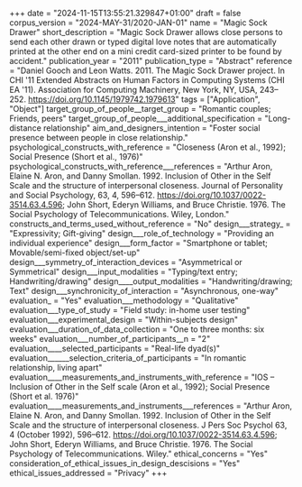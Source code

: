 +++
date = "2024-11-15T13:55:21.329847+01:00"
draft = false
corpus_version = "2024-MAY-31/2020-JAN-01"
name = "Magic Sock Drawer"
short_description = "Magic Sock Drawer allows close persons to send each other drawn or typed digital love notes that are automatically printed at the other end on a mini credit card-sized printer to be found by accident."
publication_year = "2011"
publication_type = "Abstract"
reference = "Daniel Gooch and Leon Watts. 2011. The Magic Sock Drawer project. In CHI '11 Extended Abstracts on Human Factors in Computing Systems (CHI EA '11). Association for Computing Machinery, New York, NY, USA, 243–252. https://doi.org/10.1145/1979742.1979613"
tags = ["Application", "Object"]
target_group_of_people__target_group = "Romantic couples; Friends, peers"
target_group_of_people___additional_specification = "Long-distance relationship"
aim_and_designers_intention = "Foster social presence between people in close relationship."
psychological_constructs_with_reference = "Closeness (Aron et al., 1992); Social Presence (Short et al., 1976)"
psychological_constructs_with_reference___references = "Arthur Aron, Elaine N. Aron, and Danny Smollan. 1992. Inclusion of Other in the Self Scale and the structure of interpersonal closeness. Journal of Personality and Social Psychology, 63, 4, 596–612. https://doi.org/10.1037/0022-3514.63.4.596; John Short, Ederyn Williams, and Bruce Christie. 1976. The Social Psychology of Telecommunications. Wiley, London."
constructs_and_terms_used_without_reference = "No"
design___strategy_ = "Expressivity; Gift-giving"
design___role_of_technology = "Providing an individual experience"
design___form_factor = "Smartphone or tablet; Movable/semi-fixed object/set-up"
design___symmetry_of_interaction_devices = "Asymmetrical or Symmetrical"
design___input_modalities = "Typing/text entry; Handwriting/drawing"
design____output_modalities = "Handwriting/drawing; Text"
design___synchronicity_of_interaction = "Asynchronous, one-way"
evaluation_ = "Yes"
evaluation___methodology = "Qualitative"
evaluation___type_of_study = "Field study: in-home user testing"
evaluation___experimental_design = "Within-subjects design"
evaluation___duration_of_data_collection = "One to three months: six weeks"
evaluation___number_of_participants__n = "2"
evaluation____selected_participants = "Real-life dyad(s)"
evaluation______selection_criteria_of_participants = "In romantic relationship, living apart"
evaluation____measurements_and_instruments_with_reference = "IOS – Inclusion of Other in the Self scale (Aron et al., 1992); Social Presence (Short et al. 1976)"
evaluation____measurements_and_instruments___references = "Arthur Aron, Elaine N. Aron, and Danny Smollan. 1992. Inclusion of Other in the Self Scale and the structure of interpersonal closeness. J Pers Soc Psychol 63, 4 (October 1992), 596–612. https://doi.org/10.1037/0022-3514.63.4.596; John Short, Ederyn Williams, and Bruce Christie. 1976. The Social Psychology of Telecommunications. Wiley."
ethical_concerns = "Yes"
consideration_of_ethical_issues_in_design_descisions = "Yes"
ethical_issues_addressed = "Privacy"
+++
